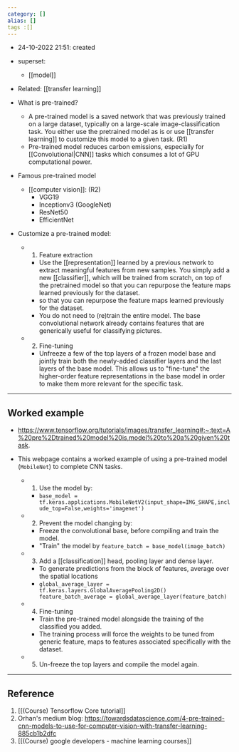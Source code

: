 ```yaml
---
category: []
alias: []
tags :[]
---
```


- 24-10-2022 21:51: created

- superset:
	- [[model]]

- Related: [[transfer learning]]

- What is pre-trained?
	- A pre-trained model is a saved network that was previously trained on a large dataset, typically on a large-scale image-classification task. You either use the pretrained model as is or use [[transfer learning]] to customize this model to a given task. (R1)
	- Pre-trained model reduces carbon emissions, especially for [[Convolutional|CNN]] tasks which consumes a lot of GPU computational power. 

- Famous pre-trained model
	- [[computer vision]]:  (R2)
		- VGG19
		- Inceptionv3 (GoogleNet)
		- ResNet50
		- EfficientNet

- Customize a pre-trained model: 
	- 1. Feature extraction 
		- Use the [[representation]] learned by a previous network to extract meaningful features from new samples. You simply add a new [[classifier]], which will be trained from scratch, on top of the pretrained model so that you can repurpose the feature maps learned previously for the dataset.
		- so that you can repurpose the feature maps learned previously for the dataset.
		- You do not need to (re)train the entire model. The base convolutional network already contains features that are generically useful for classifying pictures.
	- 2. Fine-tuning
		- Unfreeze a few of the top layers of a frozen model base and jointly train both the newly-added classifier layers and the last layers of the base model. This allows us to "fine-tune" the higher-order feature representations in the base model in order to make them more relevant for the specific task.

---
## Worked example

- https://www.tensorflow.org/tutorials/images/transfer_learning#:~:text=A%20pre%2Dtrained%20model%20is,model%20to%20a%20given%20task.

- This webpage contains a worked example of using a pre-trained model (`MobileNet`) to complete CNN tasks. 
	- 1. Use the model by: 
		- `base_model = tf.keras.applications.MobileNetV2(input_shape=IMG_SHAPE,include_top=False,weights='imagenet')`
	- 2. Prevent the model changing by:
		- Freeze the convolutional base, before compiling and train the model. 
		- "Train" the model by `feature_batch = base_model(image_batch)`
	- 3. Add a [[classification]] head, pooling layer and dense layer. 
		- To generate predictions from the block of features, average over the spatial locations
		- `global_average_layer = tf.keras.layers.GlobalAveragePooling2D() feature_batch_average = global_average_layer(feature_batch)`
	- 4. Fine-tuning
		- Train the pre-trained model alongside the training of the classified you added. 
		- The training process will force the weights to be tuned from generic feature, maps to features associated specifically with the dataset. 
	- 5. Un-freeze the top layers and compile the model again.


---
## Reference

1. [[(Course) Tensorflow Core tutorial]]
2. Orhan's medium blog: https://towardsdatascience.com/4-pre-trained-cnn-models-to-use-for-computer-vision-with-transfer-learning-885cb1b2dfc
3. [[(Course) google developers - machine learning courses]]